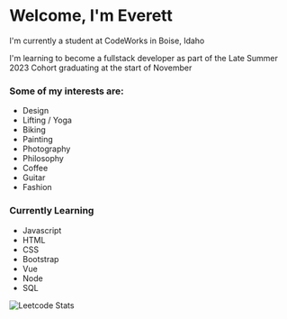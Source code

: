 # Welcome, I'm Everett

I'm currently a student at CodeWorks in Boise, Idaho

I'm learning to become a fullstack developer as part of the Late Summer 2023 Cohort graduating at the start of November

### Some of my interests are: 
- Design
- Lifting / Yoga
- Biking
- Painting
- Photography 
- Philosophy 
- Coffee
- Guitar 
- Fashion

### Currently Learning
- Javascript
- HTML
- CSS
- Bootstrap
- Vue
- Node
- SQL

![Leetcode Stats](https://leetcard.jacoblin.cool/everettsmith928?theme=dark)


<!--
**everettsmith928/everettsmith928** is a ✨ _special_ ✨ repository because its `README.md` (this file) appears on your GitHub profile.

Here are some ideas to get you started:

- 🔭 I’m currently working on ...
- 🌱 I’m currently learning ...
- 👯 I’m looking to collaborate on ...
- 🤔 I’m looking for help with ...
- 💬 Ask me about ...
- 📫 How to reach me: ...
- 😄 Pronouns: ...
- ⚡ Fun fact: ...
-->
